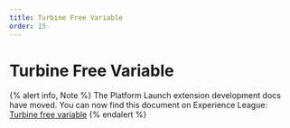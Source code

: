 ```yaml
---
title: Turbine Free Variable
order: 15
---
```


# Turbine Free Variable

{% alert info, Note %}
The Platform Launch extension development docs have moved. You can now find this document on Experience League: [Turbine free variable](https://experienceleague.adobe.com/docs/launch/using/extension-dev/turbine.html)
{% endalert %}